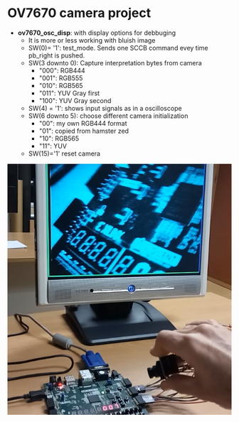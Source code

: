 # OV7670 camera project
  
+ **ov7670_osc_disp**: with display options for debbuging
  + It is more or less working with bluish image
  + SW(0)= '1': test_mode. Sends one SCCB command evey time pb_right is pushed.
  + SW(3 downto 0): Capture interpretation bytes from camera 
     + "000": RGB444
     + "001": RGB555
     + "010": RGB565
     + "011": YUV Gray first
     + "100": YUV Gray second
  + SW(4) = '1': shows input signals as in a oscilloscope
  + SW(6 downto 5): choose different camera initialization
     + "00": my own RGB444 format
     + "01": copied from hamster zed
     + "10": RGB565
     + "11": YUV
  + SW(15)='1' reset camera
  
  
![capture](captura.jpg )


